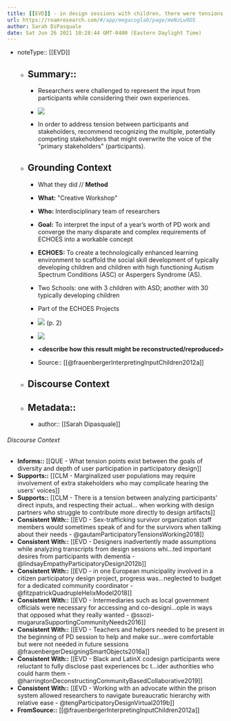 ```yaml
---
title: [[EVD]] - in design sessions with children, there were tensions between interpretation of the participant voice v. the stakeholder [[@frauenbergerInterpretingInputChildren2012a]]
url: https://roamresearch.com/#/app/megacoglab/page/meNzLw9D5
author: Sarah DiPasquale
date: Sat Jun 26 2021 10:28:44 GMT-0400 (Eastern Daylight Time)
---
```


- noteType:: [[EVD]]

    - ## Summary::

        - Researchers were challenged to represent the input from participants while considering their own experiences.

        - ![](https://firebasestorage.googleapis.com/v0/b/firescript-577a2.appspot.com/o/imgs%2Fapp%2Fmegacoglab%2F7_TvxIaFNM.png?alt=media&token=ea732311-3cd1-41ee-a3aa-8b44afe7df04)

        - In order to address tension between participants and stakeholders, recommend recognizing the multiple, potentially competing stakeholders that might overwrite the voice of the "primary stakeholders" (participants).

    - ## **Grounding Context**

        - What they did // **Method**

        - **What:** "Creative Workshop"

        - **Who:** Interdisciplinary team of researchers

        - **Goal:** To interpret the input of a year’s worth of PD work and converge the many disparate and complex requirements of ECHOES into a workable concept

        - **ECHOES:** To create a technologically enhanced learning environment to scaffold the social skill development of typically developing children and children with high functioning Autism Spectrum Conditions (ASC) or Aspergers Syndrome (AS).

        - Two Schools: one with 3 children with ASD; another with 30 typically developing children

        - Part of the ECHOES Projects

        - ![](https://firebasestorage.googleapis.com/v0/b/firescript-577a2.appspot.com/o/imgs%2Fapp%2Fmegacoglab%2FK-yd3n0ODe.png?alt=media&token=801b4cb2-783a-4857-8799-940b468e3b6e) (p. 2)

        - ![](https://firebasestorage.googleapis.com/v0/b/firescript-577a2.appspot.com/o/imgs%2Fapp%2Fmegacoglab%2FBUqJwt8H3I.png?alt=media&token=e6e8444d-e364-487d-bba0-b447e5608b8d)

        - __<describe how this result might be reconstructed/reproduced>__

        - Source:: [[@frauenbergerInterpretingInputChildren2012a]]

    - ## **Discourse Context**

    - ## Metadata::

        - author:: [[Sarah Dipasquale]]

###### Discourse Context

- **Informs::** [[QUE - What tension points exist between the goals of diversity and depth of user participation in participatory design]]
- **Supports::** [[CLM - Marginalized user populations may require involvement of extra stakeholders who may complicate hearing the users' voices]]
- **Supports::** [[CLM - There is a tension between analyzing participants' direct inputs, and respecting their actual... when working with design partners who struggle to contribute more directly to design artifacts]]
- **Consistent With::** [[EVD - Sex-trafficking survivor organization staff members would sometimes speak of and for the survivors when talking about their needs - @gautamParticipatoryTensionsWorking2018]]
- **Consistent With::** [[EVD - Designers inadvertently made assumptions while analyzing transcripts from design sessions whi...ted important desires from participants with dementia - @lindsayEmpathyParticipatoryDesign2012b]]
- **Consistent With::** [[EVD - in one European municipality involved in a citizen participatory design project, progress was...neglected to budget for a dedicated community coordinator - @fitzpatrickQuadrupleHelixModel2018]]
- **Consistent With::** [[EVD - Intermediaries such as local government officials were necessary for accessing and co-designi...ople in ways that opposed what they really wanted - @ssozi-mugaruraSupportingCommunityNeeds2016]]
- **Consistent With::** [[EVD - Teachers and helpers needed to be present in the beginning of PD session to help and make sur...were comfortable but were not needed in future sessions @frauenbergerDesigningSmartObjects2016a]]
- **Consistent With::** [[EVD - Black and LatinX codesign participants were reluctant to fully disclose past experiences bc t...ider authorities who could harm them - @harringtonDeconstructingCommunityBasedCollaborative2019]]
- **Consistent With::** [[EVD - Working with an advocate within the prison system allowed researchers to navigate bureaucratic hierarchy with relative ease - @tengParticipatoryDesignVirtual2019b]]
- **FromSource::** [[@frauenbergerInterpretingInputChildren2012a]]
